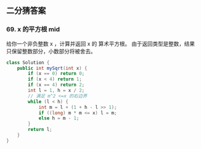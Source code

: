 ## 二分猜答案

### 69. x 的平方根 mid

给你一个非负整数 x ，计算并返回 x 的 算术平方根。
由于返回类型是整数，结果只保留整数部分，小数部分将被舍去。

```Java
class Solution {
    public int mySqrt(int x) {
        if (x == 0) return 0;
        if (x < 4) return 1;
        if (x == 4) return 2;
        int l = 1, h = x / 2;
        // 满足 m^2 <=x 的右边界
        while (l < h) {
            int m = l + (1 + h - l >> 1);
            if ((long) m * m <= x) l = m;
            else h = m - 1;
        }
        return l;
    }
}
```
